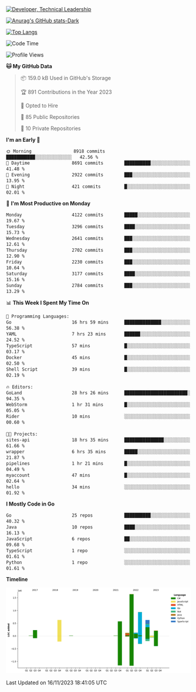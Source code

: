 <div>
  <a href="https://www.linkedin.com/in/arielpineiro/" target="_blank" rel="nofollow noopener noreferrer">
    <img src="https://img.shields.io/badge/-LinkedIn-%230077B5?style=for-the-badge&logo=linkedin&logoColor=white" alt="Developer, Technical Leadership" title="Ariel Piñeiro">
  </a>
</div>

[![Anurag's GitHub stats-Dark](https://github-readme-stats.vercel.app/api?username=arielsrv&show_icons=true&theme=dark#gh-dark-mode-only)](https://github.com/anuraghazra/github-readme-stats#gh-dark-mode-only)

[![Top Langs](https://github-readme-stats.vercel.app/api/top-langs/?username=arielsrv&layout=compact&langs_count=10&theme=dark#gh-dark-mode-only)](https://github.com/anuraghazra/github-readme-stats&theme=dark#gh-dark-mode-only)

<!--START_SECTION:waka-->
![Code Time](http://img.shields.io/badge/Code%20Time-297%20hrs%208%20mins-blue)

![Profile Views](http://img.shields.io/badge/Profile%20Views-1-blue)

**🐱 My GitHub Data** 

> 📦 159.0 kB Used in GitHub's Storage 
 > 
> 🏆 891 Contributions in the Year 2023
 > 
> 💼 Opted to Hire
 > 
> 📜 85 Public Repositories 
 > 
> 🔑 10 Private Repositories 
 > 
**I'm an Early 🐤** 

```text
🌞 Morning                8918 commits        ███████████░░░░░░░░░░░░░░   42.56 % 
🌆 Daytime                8691 commits        ██████████░░░░░░░░░░░░░░░   41.48 % 
🌃 Evening                2922 commits        ███░░░░░░░░░░░░░░░░░░░░░░   13.95 % 
🌙 Night                  421 commits         █░░░░░░░░░░░░░░░░░░░░░░░░   02.01 % 
```
📅 **I'm Most Productive on Monday** 

```text
Monday                   4122 commits        █████░░░░░░░░░░░░░░░░░░░░   19.67 % 
Tuesday                  3296 commits        ████░░░░░░░░░░░░░░░░░░░░░   15.73 % 
Wednesday                2641 commits        ███░░░░░░░░░░░░░░░░░░░░░░   12.61 % 
Thursday                 2702 commits        ███░░░░░░░░░░░░░░░░░░░░░░   12.90 % 
Friday                   2230 commits        ███░░░░░░░░░░░░░░░░░░░░░░   10.64 % 
Saturday                 3177 commits        ████░░░░░░░░░░░░░░░░░░░░░   15.16 % 
Sunday                   2784 commits        ███░░░░░░░░░░░░░░░░░░░░░░   13.29 % 
```


📊 **This Week I Spent My Time On** 

```text
💬 Programming Languages: 
Go                       16 hrs 59 mins      ██████████████░░░░░░░░░░░   56.38 % 
YAML                     7 hrs 23 mins       ██████░░░░░░░░░░░░░░░░░░░   24.52 % 
TypeScript               57 mins             █░░░░░░░░░░░░░░░░░░░░░░░░   03.17 % 
Docker                   45 mins             █░░░░░░░░░░░░░░░░░░░░░░░░   02.50 % 
Shell Script             39 mins             █░░░░░░░░░░░░░░░░░░░░░░░░   02.19 % 

🔥 Editors: 
GoLand                   28 hrs 26 mins      ████████████████████████░   94.35 % 
WebStorm                 1 hr 31 mins        █░░░░░░░░░░░░░░░░░░░░░░░░   05.05 % 
Rider                    10 mins             ░░░░░░░░░░░░░░░░░░░░░░░░░   00.60 % 

🐱‍💻 Projects: 
sites-api                18 hrs 35 mins      ███████████████░░░░░░░░░░   61.66 % 
wrapper                  6 hrs 35 mins       █████░░░░░░░░░░░░░░░░░░░░   21.87 % 
pipelines                1 hr 21 mins        █░░░░░░░░░░░░░░░░░░░░░░░░   04.49 % 
myaccount                47 mins             █░░░░░░░░░░░░░░░░░░░░░░░░   02.64 % 
hello                    34 mins             ░░░░░░░░░░░░░░░░░░░░░░░░░   01.92 % 
```

**I Mostly Code in Go** 

```text
Go                       25 repos            ██████████░░░░░░░░░░░░░░░   40.32 % 
Java                     10 repos            ████░░░░░░░░░░░░░░░░░░░░░   16.13 % 
JavaScript               6 repos             ██░░░░░░░░░░░░░░░░░░░░░░░   09.68 % 
TypeScript               1 repo              ░░░░░░░░░░░░░░░░░░░░░░░░░   01.61 % 
Python                   1 repo              ░░░░░░░░░░░░░░░░░░░░░░░░░   01.61 % 
```



**Timeline**

![Lines of Code chart](https://raw.githubusercontent.com/arielsrv/arielsrv/main/assets/bar_graph.png)


 Last Updated on 16/11/2023 18:41:05 UTC
<!--END_SECTION:waka-->
